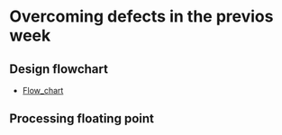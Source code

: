 # Overcoming defects in the previos week
## Design flowchart
* [Flow_chart](https://app.diagrams.net/#G1kA1_bKQ5Bf97h6QeS8sBBDReIkf6xTDH)
## Processing floating point 


